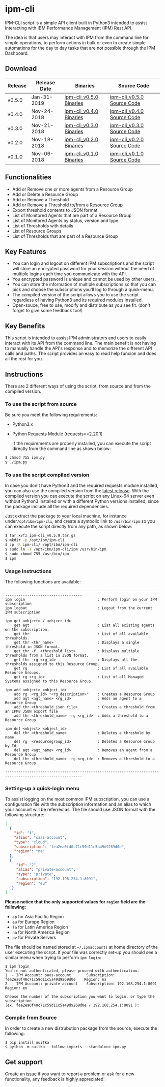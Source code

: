 # ipm-cli

IPM-CLI script is a simple API client built in Python3 intended to assist interacting with IBM Performance Management (IPM) Rest API. 

The idea is that users may interact with IPM from the command line for simple operations, to perform actions in bulk or even to create simple automations for the day to day tasks that are not possible through the IPM Dashboard.

## Download

| Release | Release Date |                                                   Binaries                                                    |                                     Source Code                                      |
| ------- | ------------ | ------------------------------------------------------------------------------------------------------------- | ------------------------------------------------------------------------------------ |
| v0.5.0  | Jan-31-2019  | [ipm-cli_v0.5.0 Binaries](https://github.com/fsilveir/ipm-cli/releases/download/v0.5.0/ipm-cli_v0.5.0.tar.gz) | [ipm-cli_v0.5.0 Source Code](https://github.com/fsilveir/ipm-cli/archive/v0.5.0.zip) |
| v0.4.0  | Nov-24-2018  | [ipm-cli_v0.4.0 Binaries](https://github.com/fsilveir/ipm-cli/releases/download/v0.4.0/ipm-cli_v0.4.0.tar.gz) | [ipm-cli_v0.4.0 Source Code](https://github.com/fsilveir/ipm-cli/archive/v0.4.0.zip) |
| v0.3.0  | Nov-21-2018  | [ipm-cli_v0.3.0 Binaries](https://github.com/fsilveir/ipm-cli/releases/download/v0.3.0/ipm-cli_v0.3.0.tar.gz) | [ipm-cli_v0.3.0 Source Code](https://github.com/fsilveir/ipm-cli/archive/v0.3.0.zip) |
| v0.2.0  | Nov-18-2018  | [ipm-cli_v0.2.0 Binaries](https://github.com/fsilveir/ipm-cli/releases/download/v0.2.0/ipm-cli_v0.2.0.tar.gz) | [ipm-cli_v0.2.0 Source Code](https://github.com/fsilveir/ipm-cli/archive/v0.2.0.zip) |
| v0.1.0  | Nov-06-2018  | [ipm-cli_v0.1.0 Binaries](https://github.com/fsilveir/ipm-cli/releases/download/v0.1.0/ipm-cli_v0.1.0.tar.gz) | [ipm-cli_v0.1.0 Source Code](https://github.com/fsilveir/ipm-cli/archive/v0.1.0.zip) |

## Functionalities

-   Add or Remove one or more agents from a Resource Group
-   Add or Delete a Resource Group
-   Add or Remove a Threshold
-   Add or Remove a Threshold to/from a Resource Group
-   Export threshold contents to JSON format 
-   List of Monitored Agents that are part of a Resource Group
-   List of Monitored Agents by status, version and type.
-   List of Thresholds with details
-   List of Resource Groups
-   List of Thresholds that are part of a Resource Group

## Key Features

-   You can login and logout on different IPM subscriptions and the script will store an encrypted password for your session without the need of multiple logins each time you communicate with the API.
-   You encrypted password is unique and cannot be used by other users.
-   You can store the information of multiple subscriptions so that you can pick and choose the subscriptions you'll log to through a quick-menu.
-   The compiled version of the script allows you to use the script regardless of having Python3 and its required modules installed.
-   Open-souce, free to use, modify and distribute as you see fit. (don't forget to give some feedback too!)

## Key Benefits

This script is intended to assist IPM administrators and users to easily interact with its API from the command line. The main benefit is not having to manually handle the API's response and to memorize the different API calls and paths. The script provides an easy to read help funcion and does all the rest for you.

## Instructions

There are 2 different ways of using the script, from source and from the compiled version.

### To use the script from source

Be sure you meet the following requirements:

-   Python3.x
-   Python Requests Module (requests==2.20.1)

    If the requirements are properly installed, you can execute the script directly from the command line as shown below: 

```bash
$ chmod 755 ipm.py
$ ./ipm.py
```

### To use the script compiled version

In case you don't have Python3 and the required requests module installed, you can also use the compiled version from the [latest release](https://github.com/fsilveir/ipm-cli/releases). With the compiled version you can execute the script on any Linux-64 server even without Python3 installed or with a different Python versions installed, since the package include all the required dependencies.

Just extract the package to your local machine, for instance under`/opt/ibm/ipm-cli`, and create a symbolic link to `/usr/bin/ipm` so you can execute the script directly from any path, as shown below:

```bash
$ tar xvfz ipm-cli_v0.5.0.tar.gz
$ mkdir -p /opt/ibm/ipm-cli
$ cp -R ipm-cli/ /opt/ibm/ipm-cli
$ sudo ln -s /opt/ibm/ipm-cli/ipm /usr/bin/ipm
$ sudo chmod 755 /usr/bin/ipm
$ ipm
```

### Usage Instructions

The following functions are available:

```properties
---------------------------------------------------------------------------------------------------------
ipm login                                 : Perform login on your IPM subscription
ipm logout                                : Logout from the current IPM subscription

ipm get <object> / <object_id>
    get agt                               : List all existing agents on the subscription.
    get thr                               : List of all available thresholds.
    get thr <thr_name>                    : Displays a single threshold in JSON format.
    get thr -f  <threshold_list>          : Displays multiple thresholds from a list in JSON format.
    get thr -rg <rg_id>                   : Displays all the thresholds assigned to this Resource Group.
    get rg                                : List of all available Resource Groups.
    get rg <rg_id>                        : List of all Managed Systems assigned to this Resource Group.

ipm add <object> <object_id>
    add rg  <rg_id> "<rg_description>"    : Creates a Resource Group
    add agt <agt_name> <rg_id>            : Adds an agent to a Resource Group
    add thr <threshold_json_file>         : Creates a threshold from an IPM8 JSON export file
    add thr <threshold_name> -rg <rg_id>  : Adds a threshold to a Resource Group.

ipm del <object> <object_id>
    del thr <threshold_name>              : Deletes a threshold by name
    del rg  <resourcegroup_id>            : Deletes a Resource Group by Id
    del agt <agt_name> <rg_id>            : Removes an agent from a Resource Group
    del thr <threshold_name> -rg <rg_id>  : Removes a threshold to a Resource Group

---------------------------------------------------------------------------------------------------------
```

### Setting-up a quick-login menu

To assist logging on the most common IPM subscription, you can use a configuration file with the subscription information and an alias to which your account will be referred as. The file should use JSON format with the following structure:

```json
[
  {
    "id": "1",
    "alias": "saas-account",
    "type": "cloud",
    "subscription": "fea2ea0f40c71c59d11c5a49d9269d0e",
    "region": "na"
  },
  {
     "id": "2",
     "alias": "private-account",
     "type": "private",
     "subscription": "192.198.254.1:8091",
     "region": "eu"
   }
]
```

**Please notice that the only supported values for `region` field are the following:**

-   `ap` for Asia Pacific Region
-   `eu` for Europe Region
-   `la` for Latin America Region
-   `na` for North America Region
-   `pv` for Private Servers

The file should be named stored at `~/.ipmaccounts` at home directory of the user executing the script. If your file was correctly set-up you should see a similar menu when trying to perform `ipm login`:

```shell
$ ipm login
You're not authenticated, please proceed with authentication.
1  - IPM Account: saas-account       Subscription: fea2ea0f40c71c59d11c5a49d9269d0e    Region: na
2  - IPM Account: private-account    Subscription: 192.168.254.1:8091                  Region: eu

Choose the number of the subscription you want to login, or type the subscription 
(ex. fea2ea0f40c71c59d11c5a49d9269d0e / 192.168.254.1:8091 ):
```

### Compile from Source

In order to create a new distrubution package from the source, execute the following:

```shell
$ pip install nuitka
$ python -m nuitka --follow-imports --standalone ipm.py
```

## Get support

Create an [issue](https://github.com/fsilveir/ipm-cli/issues) if you want to report a problem or ask for a new functionality, any feedback is highly appreciated!
